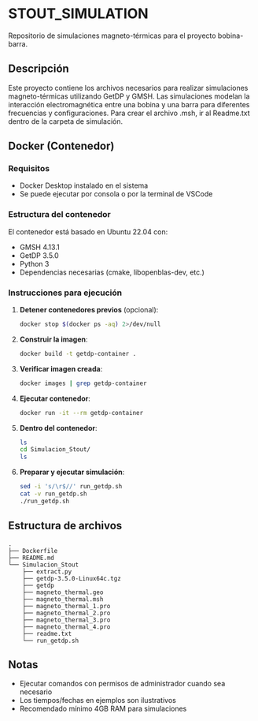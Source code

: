 # STOUT_SIMULATION  
Repositorio de simulaciones magneto-térmicas para el proyecto bobina-barra.  

## Descripción  
Este proyecto contiene los archivos necesarios para realizar simulaciones magneto-térmicas utilizando GetDP y GMSH. Las simulaciones modelan la interacción electromagnética entre una bobina y una barra para diferentes frecuencias y configuraciones.  Para crear el archivo .msh, ir al Readme.txt dentro de la carpeta de simulación.

## Docker (Contenedor)  
### Requisitos  
- Docker Desktop instalado en el sistema  
- Se puede ejecutar por consola o por la terminal de VSCode  

### Estructura del contenedor  
El contenedor está basado en Ubuntu 22.04 con:  
- GMSH 4.13.1  
- GetDP 3.5.0  
- Python 3  
- Dependencias necesarias (cmake, libopenblas-dev, etc.)  

### Instrucciones para ejecución  
1. **Detener contenedores previos** (opcional):  
    ```bash  
    docker stop $(docker ps -aq) 2>/dev/null  
    ```  

2. **Construir la imagen**:  
    ```bash  
    docker build -t getdp-container .  
    ```  

3. **Verificar imagen creada**:  
    ```bash  
    docker images | grep getdp-container  
    ```  

4. **Ejecutar contenedor**:  
    ```bash  
    docker run -it --rm getdp-container  
    ```  

5. **Dentro del contenedor**:  
    ```bash  
    ls  
    cd Simulacion_Stout/  
    ls  
    ```  

6. **Preparar y ejecutar simulación**:  
    ```bash  
    sed -i 's/\r$//' run_getdp.sh  
    cat -v run_getdp.sh  
    ./run_getdp.sh  
    ```  

## Estructura de archivos  
    .  
    ├── Dockerfile  
    ├── README.md  
    └── Simulacion_Stout  
        ├── extract.py  
        ├── getdp-3.5.0-Linux64c.tgz  
        ├── getdp  
        ├── magneto_thermal.geo  
        ├── magneto_thermal.msh  
        ├── magneto_thermal_1.pro  
        ├── magneto_thermal_2.pro  
        ├── magneto_thermal_3.pro  
        ├── magneto_thermal_4.pro  
        ├── readme.txt  
        └── run_getdp.sh  

## Notas  
- Ejecutar comandos con permisos de administrador cuando sea necesario  
- Los tiempos/fechas en ejemplos son ilustrativos  
- Recomendado mínimo 4GB RAM para simulaciones  
